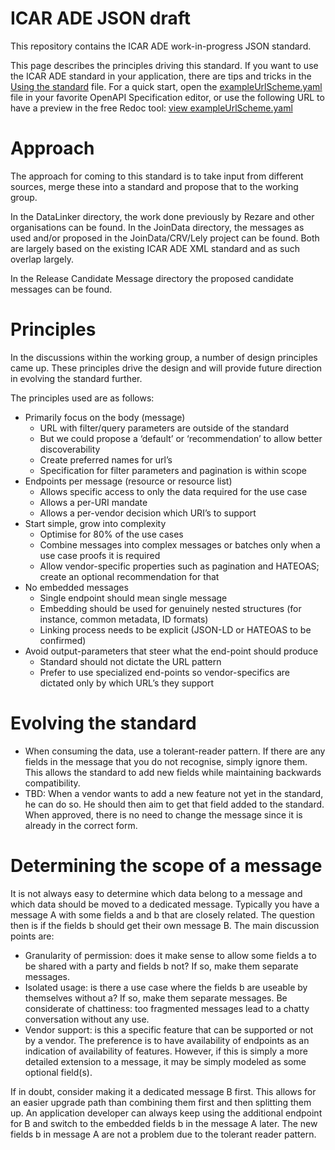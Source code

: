 # ICAR ADE JSON draft
This repository contains the ICAR ADE work-in-progress JSON standard.

This page describes the principles driving this standard. If you want to use the ICAR ADE standard in your application, there are tips and 
tricks in the [Using the standard](https://github.com/adewg/ICAR/blob/master/Using%20the%20standard.md) file. For a quick start, open the 
[exampleUrlScheme.yaml](https://raw.githubusercontent.com/adewg/ICAR/master/Release%20Candidate%20Messages/exampleUrlScheme.yaml) file in 
your favorite OpenAPI Specification editor, or use the following URL to have a preview in the free Redoc tool: [view 
exampleUrlScheme.yaml](https://redocly.github.io/redoc/?url=https://raw.githubusercontent.com/adewg/ICAR/master/Release%20Candidate%20Messages/exampleUrlScheme.yaml)


Approach
========

The approach for coming to this standard is to take input from different sources, 
merge these into a standard and propose that to the working group.

In the DataLinker directory, the work done previously by Rezare and other organisations can be 
found. In the JoinData directory, the messages as used and/or proposed in the
JoinData/CRV/Lely project can be found. Both are largely based on the existing 
ICAR ADE XML standard and as such overlap largely.

In the Release Candidate Message directory the proposed candidate messages can be found.

Principles
==========
In the discussions within the working group, a number of design principles came up. These principles drive the design and will provide future direction in evolving the standard further.

The principles used are as follows:
* Primarily focus on the body (message)
  * URL with filter/query parameters are outside of the standard
  * But we could propose a ‘default’ or ‘recommendation’ to allow better discoverability
  * Create preferred names for url’s
  * Specification for filter parameters and pagination is within scope
* Endpoints per message (resource or resource list)
  * Allows specific access to only the data required for the use case 
  * Allows a per-URI mandate
  * Allows a per-vendor decision which URI’s to support
* Start simple, grow into complexity
  * Optimise for 80% of the use cases
  * Combine messages into complex messages or batches only when a use case proofs it is required
  * Allow vendor-specific properties such as pagination and HATEOAS; create an optional recommendation for that
* No embedded messages 
  * Single endpoint should mean single message 
  * Embedding should be used for genuinely nested structures (for instance, common metadata, ID formats)
  * Linking process needs to be explicit (JSON-LD or HATEOAS to be confirmed)
* Avoid output-parameters that steer what the end-point should produce
  * Standard should not dictate the URL pattern
  * Prefer to use specialized end-points so vendor-specifics are dictated only by which URL’s they support

Evolving the standard
=====================

* When consuming the data, use a tolerant-reader pattern. If there are any fields in the message that you do not recognise, simply ignore them. This allows the standard to add new fields while maintaining backwards 
compatibility.
* TBD: When a vendor wants to add a new feature not yet in the standard, he can do so. He should then aim to get that field added to the standard. When approved, there is no need to change the message since it is already in the correct form.

Determining the scope of a message
==================================

It is not always easy to determine which data belong to a message and which data should be moved to a dedicated message. Typically you have a message A with some fields a and b that are closely related. The question 
then is if the fields b should get their own message B. The main discussion points are:

* Granularity of permission: does it make sense to allow some fields a to be shared with a party and fields b not? If so, make them separate messages. 
* Isolated usage: is there a use case where the fields b are useable by themselves without a? If so, make them separate messages. Be considerate of chattiness: too fragmented messages lead to a chatty conversation without any use.
* Vendor support: is this a specific feature that can be supported or not by a vendor. The preference is to have availability of endpoints as an indication of availability of features. However, if this is simply a more detailed extension to a message, it may be simply modeled as some optional field(s).

If in doubt, consider making it a dedicated message B first. This allows for an easier upgrade path than combining them first and then splitting them up. An application developer can always keep using the additional 
endpoint for B and switch to the embedded fields b in the message A later. The new fields b in message A are not a problem due to the tolerant reader pattern.

